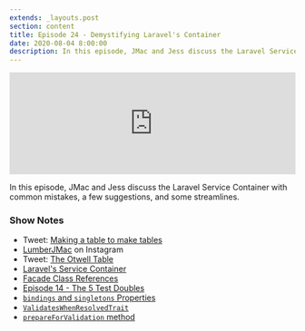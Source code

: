 ```yaml
---
extends: _layouts.post
section: content
title: Episode 24 - Demystifying Laravel's Container
date: 2020-08-04 8:00:00
description: In this episode, JMac and Jess discuss the Laravel Service Container with common mistakes, a few suggestions, and some streamlines.
---
```

<iframe src="https://share.transistor.fm/e/3672e931" width="100%" height="180" frameborder="0" scrolling="no" seamless="true" style="width:100%; height:180px;"></iframe>

In this episode, JMac and Jess discuss the Laravel Service Container with common mistakes, a few suggestions, and some streamlines.

### Show Notes
- Tweet: [Making a table to make tables](https://twitter.com/gonedark/status/1287447829817044998)
- [LumberJMac](https://www.instagram.com/lumberjmac/) on Instagram
- Tweet: [The Otwell Table](https://twitter.com/abigailotwell/status/1280569290958274560)
- [Laravel's Service Container](https://laravel.com/docs/7.x/container)
- [Facade Class References](https://laravel.com/docs/7.x/facades#facade-class-reference)
- [Episode 14 - The 5 Test Doubles](https://basecodefieldguide.com/podcast/14-5-test-doubles/)
- [`bindings` and `singletons` Properties](https://laravel.com/docs/7.x/providers#the-register-method)
- [`ValidatesWhenResolvedTrait`](https://github.com/laravel/framework/blob/7.x/src/Illuminate/Validation/ValidatesWhenResolvedTrait.php)
- [`prepareForValidation` method](https://laravel.com/docs/7.x/validation#prepare-input-for-validation)
